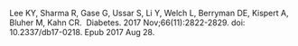 ---
---

Lee KY, Sharma R, Gase G, Ussar S, Li Y, Welch L, Berryman DE, Kispert A, Bluher M, Kahn CR.&nbsp; Diabetes. 2017 Nov;66(11):2822-2829. doi: 10.2337/db17-0218. Epub 2017 Aug 28.